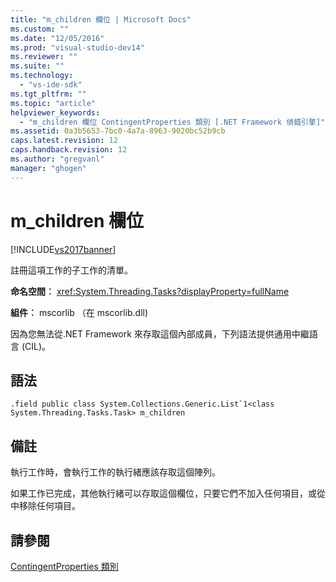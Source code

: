 ```yaml
---
title: "m_children 欄位 | Microsoft Docs"
ms.custom: ""
ms.date: "12/05/2016"
ms.prod: "visual-studio-dev14"
ms.reviewer: ""
ms.suite: ""
ms.technology: 
  - "vs-ide-sdk"
ms.tgt_pltfrm: ""
ms.topic: "article"
helpviewer_keywords: 
  - "m_children 欄位 ContingentProperties 類別 [.NET Framework 偵錯引擎]"
ms.assetid: 0a3b5653-7bc0-4a7a-8963-9020bc52b9cb
caps.latest.revision: 12
caps.handback.revision: 12
ms.author: "gregvanl"
manager: "ghogen"
---
```

# m_children 欄位
[!INCLUDE[vs2017banner](../../code-quality/includes/vs2017banner.md)]

註冊這項工作的子工作的清單。  
  
 **命名空間︰** <xref:System.Threading.Tasks?displayProperty=fullName>  
  
 **組件︰** mscorlib （在 mscorlib.dll\)  
  
 因為您無法從.NET Framework 來存取這個內部成員，下列語法提供通用中繼語言 \(CIL\)。  
  
## 語法  
  
```  
.field public class System.Collections.Generic.List`1<class System.Threading.Tasks.Task> m_children  
```  
  
## 備註  
 執行工作時，會執行工作的執行緒應該存取這個陣列。  
  
 如果工作已完成，其他執行緒可以存取這個欄位，只要它們不加入任何項目，或從中移除任何項目。  
  
## 請參閱  
 [ContingentProperties 類別](../../extensibility/debugger/contingentproperties-class-internal-members.md)